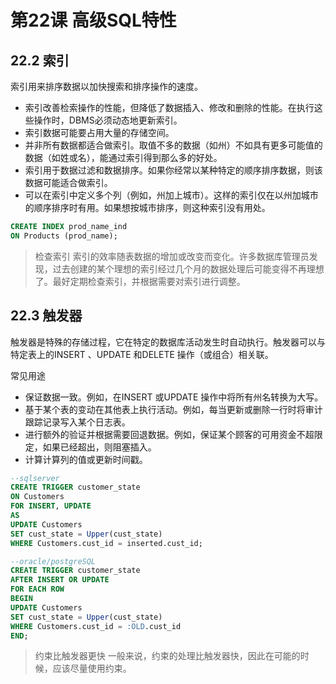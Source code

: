 # 第22课 高级SQL特性
## 22.2 索引
索引用来排序数据以加快搜索和排序操作的速度。
* 索引改善检索操作的性能，但降低了数据插入、修改和删除的性能。在执行这些操作时，DBMS必须动态地更新索引。
* 索引数据可能要占用大量的存储空间。
* 并非所有数据都适合做索引。取值不多的数据（如州）不如具有更多可能值的数据（如姓或名），能通过索引得到那么多的好处。
* 索引用于数据过滤和数据排序。如果你经常以某种特定的顺序排序数据，则该数据可能适合做索引。
* 可以在索引中定义多个列（例如，州加上城市）。这样的索引仅在以州加城市的顺序排序时有用。如果想按城市排序，则这种索引没有用处。

```sql
CREATE INDEX prod_name_ind
ON Products (prod_name);
```

> 检查索引
> 索引的效率随表数据的增加或改变而变化。许多数据库管理员发现，过去创建的某个理想的索引经过几个月的数据处理后可能变得不再理想了。最好定期检查索引，并根据需要对索引进行调整。

## 22.3 触发器
触发器是特殊的存储过程，它在特定的数据库活动发生时自动执行。触发器可以与特定表上的INSERT 、UPDATE 和DELETE 操作（或组合）相关联。

常见用途
* 保证数据一致。例如，在INSERT 或UPDATE 操作中将所有州名转换为大写。
* 基于某个表的变动在其他表上执行活动。例如，每当更新或删除一行时将审计跟踪记录写入某个日志表。
* 进行额外的验证并根据需要回退数据。例如，保证某个顾客的可用资金不超限定，如果已经超出，则阻塞插入。
* 计算计算列的值或更新时间戳。

```sql
--sqlserver
CREATE TRIGGER customer_state
ON Customers
FOR INSERT, UPDATE
AS
UPDATE Customers
SET cust_state = Upper(cust_state)
WHERE Customers.cust_id = inserted.cust_id;

--oracle/postgreSQL
CREATE TRIGGER customer_state
AFTER INSERT OR UPDATE
FOR EACH ROW
BEGIN
UPDATE Customers
SET cust_state = Upper(cust_state)
WHERE Customers.cust_id = :OLD.cust_id
END;
```
> 约束比触发器更快
> 一般来说，约束的处理比触发器快，因此在可能的时候，应该尽量使用约束。